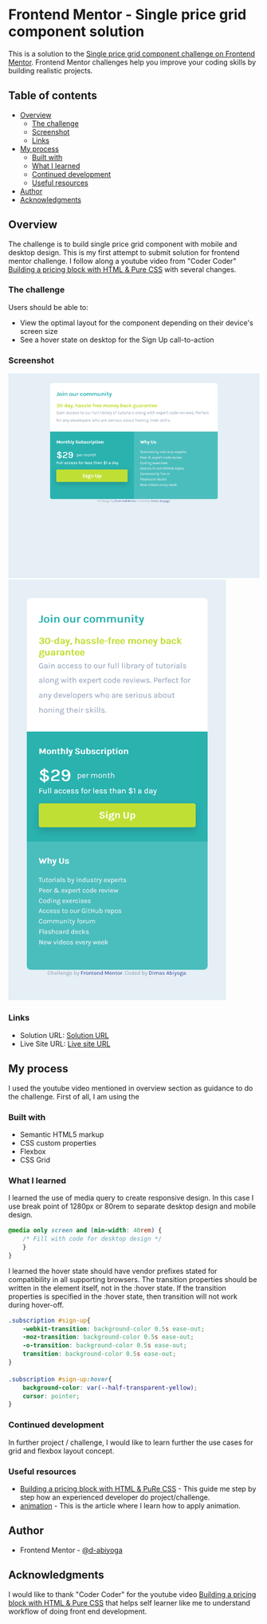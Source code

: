 # Frontend Mentor - Single price grid component solution

This is a solution to the [Single price grid component challenge on Frontend Mentor](https://www.frontendmentor.io/challenges/single-price-grid-component-5ce41129d0ff452fec5abbbc). Frontend Mentor challenges help you improve your coding skills by building realistic projects. 

## Table of contents

- [Overview](#overview)
  - [The challenge](#the-challenge)
  - [Screenshot](#screenshot)
  - [Links](#links)
- [My process](#my-process)
  - [Built with](#built-with)
  - [What I learned](#what-i-learned)
  - [Continued development](#continued-development)
  - [Useful resources](#useful-resources)
- [Author](#author)
- [Acknowledgments](#acknowledgments)

## Overview
The challenge is to build single price grid component with mobile and desktop design.
This is my first attempt to submit solution for frontend mentor challenge. I follow along a youtube video from "Coder Coder" [Building a pricing block with HTML & Pure CSS](https://youtu.be/DGYMErzcflw) with several changes.

### The challenge

Users should be able to:
- View the optimal layout for the component depending on their device's screen size
- See a hover state on desktop for the Sign Up call-to-action

### Screenshot

![Desktop design screenshot](/solution-screenshot/solution-desktop-design.png)
![Mobile design screenshot](/solution-screenshot/solution-mobile-design.png)

### Links

- Solution URL: [Solution URL](https://github.com/d-abiyoga/single-price-grid-component-master)
- Live Site URL: [Live site URL](https://d-abiyoga.github.io/single-price-grid-component-master/)

## My process
I used the youtube video mentioned in overview section as guidance to do the challenge.
First of all, I am using the  

### Built with

- Semantic HTML5 markup
- CSS custom properties
- Flexbox
- CSS Grid

### What I learned

I learned the use of media query to create responsive design.
In this case I use break point of 1280px or 80rem to separate desktop design and mobile design.
```css
@media only screen and (min-width: 40rem) {
    /* Fill with code for desktop design */
    }
}
```

I learned the hover state should have vendor prefixes stated for compatibility in all supporting browsers.
The transition properties should be written in the element itself, not in the :hover state.
If the transition properties is specified in the :hover state, then transition will not work during hover-off.
```css
.subscription #sign-up{
    -webkit-transition: background-color 0.5s ease-out;
    -moz-transition: background-color 0.5s ease-out;
    -o-transition: background-color 0.5s ease-out;
    transition: background-color 0.5s ease-out;
}

.subscription #sign-up:hover{
    background-color: var(--half-transparent-yellow);
    cursor: pointer;
}
```

### Continued development

In further project / challenge, I would like to learn further the use cases for grid and flexbox layout concept.

### Useful resources

- [Building a pricing block with HTML & PuRe CSS](https://youtu.be/DGYMErzcflw) - This guide me step by step how an experienced developer do project/challenge.
- [animation](https://css-tricks.com/almanac/properties/a/animation/) - This is the article where I learn how to apply animation.

## Author

- Frontend Mentor - [@d-abiyoga](https://www.frontendmentor.io/profile/d-abiyoga)

## Acknowledgments

I would like to thank  "Coder Coder" for the youtube video [Building a pricing block with HTML & Pure CSS](https://youtu.be/DGYMErzcflw) that helps self learner like me to understand workflow of doing front end development.